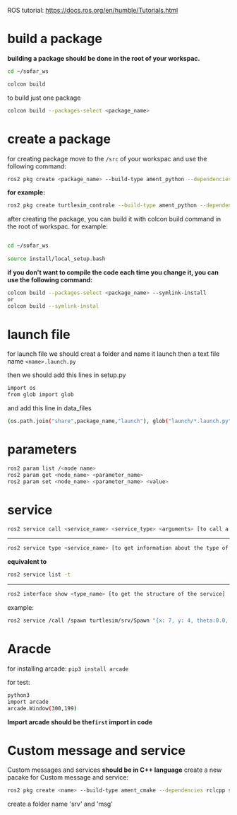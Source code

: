 ROS tutorial:
https://docs.ros.org/en/humble/Tutorials.html



# build a package
**building a package should be done in the root of your workspac.**

```sh
cd ~/sofar_ws

colcon build
```

to build just one package
```sh
colcon build --packages-select <package_name>
```
# create a package
for creating package move to the `/src` of your workspac and use the following command:
```sh
ros2 pkg create <package_name> --build-type ament_python --dependencies <dependencies> --node-name <node_name> 
```

**for example:**

```sh
ros2 pkg create turtlesim_controle --build-type ament_python --dependencies rclpy geometry_msgs turtlesim std_msgs --node-name turtle_controle_control
```

after creating the package, you can build it with colcon build command in the root of workspac. 
for example: 
```sh   

cd ~/sofar_ws
 
source install/local_setup.bash
```

**if you don't want to compile the code each time you change it, you can use the following command:** 
```sh
colcon build --packages-select <package_name> --symlink-install
or
colcon build --symlink-instal
```
# launch file
for launch file we should creat a folder and name it launch
then a text file name `<name>.launch.py`

then we should add this lines in setup.py
```sh
import os
from glob import glob
```

and add this line in data_files
```sh
(os.path.join("share",package_name,"launch"), glob("launch/*.launch.py")),
```

# parameters

```sh
ros2 param list /<node name>
ros2 param get <node_name> <parameter_name> 
ros2 param set <node_name> <parameter_name> <value>
```


# service
```sh
ros2 service call <service_name> <service_type> <arguments> [to call a service]
```
----
```sh
ros2 service type <service_name> [to get information about the type of the service]
```
**equivalent to** 
```sh
ros2 service list -t
```
----

    
```sh
ros2 interface show <type_name> [to get the structure of the service]
```

example:
```sh
ros2 service /call /spawn turtlesim/srv/Spawn "{x: 7, y: 4, theta:0.0, name:'turtle2'}"
```

# Aracde
for installing arcade:    `pip3 install arcade`

for test:
```sh
python3
import arcade
arcade.Window(300,199)
```

**Import arcade should be the`first` import in code**

# Custom message and service
Custom messages and services **should be in C++ language**
create a new pacake for Custom message and service:
```sh
ros2 pkg create <name> --build-type ament_cmake --dependencies rclcpp std_msgs
```
create a folder name 'srv' and 'msg'
